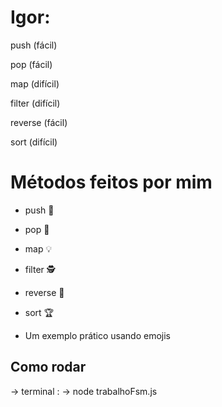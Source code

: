 # Igor:
push (fácil)

pop (fácil)

map (difícil)

filter (difícil)

reverse (fácil)

sort (difícil) 


# Métodos feitos por mim

- push 🍣
- pop 🍫
- map 💡
- filter 🕵️
- reverse 🔄
- sort 🏆

- Um exemplo prático usando emojis


## Como rodar
-> terminal : 
-> node trabalhoFsm.js
